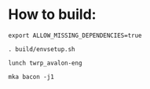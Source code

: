 # How to build:


    export ALLOW_MISSING_DEPENDENCIES=true

    . build/envsetup.sh
    
    lunch twrp_avalon-eng
    
    mka bacon -j1
